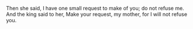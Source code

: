 Then she said, I have one small request to make of you; do not refuse me. And the king said to her, Make your request, my mother, for I will not refuse you.
